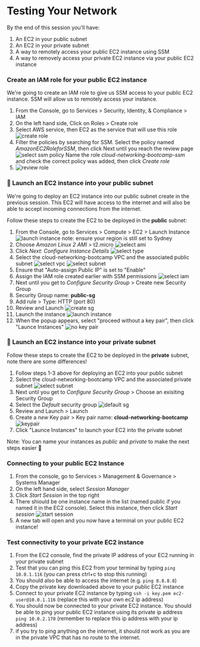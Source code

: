 # Testing Your Network

By the end of this session you'll have:
  1. An EC2 in your public subnet
  2. An EC2 in your private subnet
  3. A way to remotely access your public EC2 instance using SSM
  4. A way to removely access your private EC2 instance via your public EC2 instance

### Create an IAM role for your public EC2 instance
We're going to create an IAM role to give us SSM access to your public EC2 instance. SSM will allow us to remotely access your instance.

1. From the Console, go to Services > Security, Identity, & Compliance > IAM 
2. On the left hand side, Click on Roles > Create role
3. Select AWS service, then EC2 as the service that will use this role
   ![create role](images/3.2.13-create-role.png)
4. Filter the policies by searching for SSM. Select the policy named *AmazonEC2RoleforSSM*, then click Next until you reach the review page
   ![select ssm policy](images/3.2.14-attach-permission.png)
   Name the role *cloud-networking-bootcamp-ssm* and check the correct policy was added, then click *Create role*
5. ![review role](images/3.2.15-review-role.png)



### 🚀 Launch an EC2 instance into your public subnet
We're going to deploy an EC2 instance into our public subnet create in the previous session. This EC2 will have access to the internet and will also be able to accept incoming connections from the internet.

Follow these steps to create the EC2 to be deployed in the __public__ subnet:

1. From the Console, go to Services > Compute > EC2 > Launch Instance
   ![launch instance](images/3.2.1-launch-instance.png)
   note: ensure your region is still set to Sydney
2. Choose *Amazon Linux 2 AMI* > t2.micro
   ![select ami](images/3.2.2-select-ami.png)
3. Click *Next: Configure Instance Details*
   ![select type](images/3.2.3-select-insance-type.png)
4. Select the cloud-networking-bootcamp VPC and the associated public subnet
   ![select vpc](images/3.2.4-select-vpc.png)
   ![select subnet](images/3.2.5-select-subnet.png)
5. Ensure that "Auto-assign Public IP" is set to "Enable"
6. Assign the IAM role created earlier with SSM permissions
   ![select iam](images/3.2.6-select-iam.png)
7. Next until you get to *Configure Security Group* > Create new Security Group
8. Security Group name: __public-sg__
9.  Add rule > Type: HTTP (port 80)
10. Review and Launch 
    ![create sg](images/3.2.7-create-sg.png)
11. Launch the instance
    ![launch instance](images/3.2.8-launch.png)
12. When the popup appears, select "proceed without a key pair", then click "Launce Instances"
    ![no key pair](images/3.2.9-without-keypair.png)


### 🚀 Launch an EC2 instance into your private subnet
Follow these steps to create the EC2 to be deployed in the __private__ subnet, note there are some differences!

1. Follow steps 1-3 above for deploying an EC2 into your public subnet
4. Select the cloud-networking-bootcamp VPC and the associated private subnet
  ![select subnet](images/3.2.10-select-subnet-private.png)
5. Next until you get to *Configure Security Group* > Choose an exisiting Security Group
6. Select the *Default* security group
  ![default sg](images/3.2.11-default-sg.png)
7. Review and Launch > Launch
8. Create a *new* Key pair > Key pair name: __cloud-networking-bootcamp__
  ![keypair](images/3.2.12-create-keypair.png)
9. Click "Launce Instances" to launch your EC2 into the private subnet


Note: You can name your instances as *public* and *private* to make the next steps easier 🤔

### Connecting to your public EC2 Instance

1. From the console, go to Services > Management & Governance > Systems Manager
2. On the left hand side, select *Session Manager*
3. Click *Start Session* in the top right
4. There shiould be one instance name in the list (named public if you named it in the EC2 console). Select this instance, then click *Start session*
   ![start session](images/3.2.16-start-session.png)
5. A new tab will open and you now have a terminal on your public EC2 instance!

### Test connectivity to your private EC2 instance
1. From the EC2 console, find the private IP address of your EC2 running in your private subnet
2. Test that you can ping this EC2 from your terminal by typing `ping 10.0.1.116` (you can press ctrl+c to stop this running)
3. You should also be able to access the internet (e.g. `ping 8.8.8.8`)
4. Copy the private key downloaded above to your public EC2 instance
5. Connect to your private EC2 instance by typing `ssh -i key.pem ec2-user@10.0.1.116` (replace this with your own ec2 ip address)
6. You should now be connected to your private EC2 instance. You should be able to ping your public EC2 instance using its private ip address `ping 10.0.2.170` (remember to replace this ip address with your ip address)
7. if you try to ping anything on the internet, it should not work as you are in the private VPC that has no route to the internet. 
